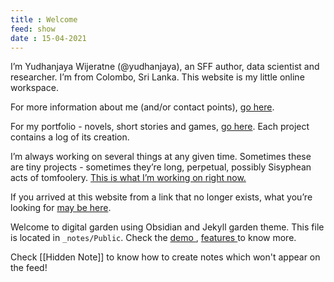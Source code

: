 ```yaml
---
title : Welcome
feed: show
date : 15-04-2021
---
```



I’m Yudhanjaya Wijeratne (@yudhanjaya), an SFF author, data scientist and researcher. I’m from Colombo, Sri Lanka. This website is my little online workspace.

For more information about me (and/or contact points), [go here](https://yudhanjaya.com/About-19b8a480e41740f9abbfb35ce7dafc3b?pvs=21).

For my portfolio - novels, short stories and games, [go here](https://yudhanjaya.com/Portfolio-a2d98a3e00cf4c9898a3e6568474088d?pvs=21). Each project contains a log of its creation.

I’m always working on several things at any given time. Sometimes these are tiny projects - sometimes they’re long, perpetual, possibly Sisyphean acts of tomfoolery. [This is what I’m working on right now.](https://yudhanjaya.com/Projects-570c4d8ac7164d768eb19a0cb95f4078?pvs=21)

If you arrived at this website from a link that no longer exists, what you’re looking for [may be here](https://yudhanjaya.com/Essays-Notes-Detritus-62468a1a5cd44908b65a4452801bd989?pvs=21).


Welcome to digital garden using Obsidian and Jekyll garden theme. This file is located in `_notes/Public`. Check the <a href="{{'/notes' | relative_url}}"> demo </a>, <a href="{{'/post/features' | relative_url}}"> features </a> to know more.

Check [[Hidden Note]] to know how to create notes which won't appear on the feed!

